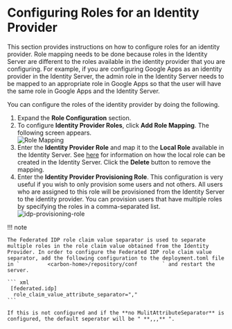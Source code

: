 # Configuring Roles for an Identity Provider

This section provides instructions on how to configure roles for an
identity provider. Role mapping needs to be done because roles in the
Identity Server are different to the roles available in the identity
provider that you are configuring. For example, if you are configuring
Google Apps as an identity provider in the Identity Server, the admin
role in the Identity Server needs to be mapped to an appropriate role in
Google Apps so that the user will have the same role in Google Apps and
the Identity Server.

You can configure the roles of the identity provider by doing the
following.

1.  Expand the **Role Configuration** section.
2.  To configure **Identity Provider Roles**, click **Add Role
    Mapping**. The following screen appears.  
    ![Role
    Mapping](../../assets/img/using-wso2-identity-server/idp-role-mapping.png) 
3.  Enter the **Identity Provider Role** and map it to the **Local
    Role** available in the Identity Server. See
    [here](../../learn/configuring-roles-and-permissions#adding-a-user-role)
    for information on how the local role can be created in the Identity
    Server. Click the **Delete** button to remove the mapping.
4.  Enter the **Identity Provider Provisioning Role**. This
    configuration is very useful if you wish to only provision some
    users and not others. All users who are assigned to this role will
    be provisioned from the Identity Server to the identity provider.
    You can provision users that have multiple roles by specifying the
    roles in a comma-separated list.  
    ![idp-provisioning-role](../../assets/img/using-wso2-identity-server/idp-provisioning-role.png) 

!!! note
    
    The Federated IDP role claim value separator is used to separate
    multiple roles in the role claim value obtained from the Identity
    Provider. In order to configure the Federated IDP role claim value
    separator, add the following configuration to the deployment.toml file
    in `         <carbon-home>/repository/conf        ` and restart the
    server.
    
    ``` xml
     [federated.idp]
      role_claim_value_attribute_separator=","
    ```
    
    If this is not configured and if the **no MulitAttributeSeparator** is
    configured, the default seperator will be " **,,,** ".
    
